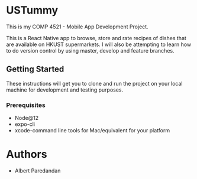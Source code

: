 # USTummy
This is my COMP 4521 - Mobile App Development Project.

This is a React Native app to browse, store and rate recipes of dishes that are available on HKUST supermarkets. I will also be attempting to learn how to do version control by using master, develop and feature branches.

## Getting Started
These instructions will get you to clone and run the project on your local machine for development and testing purposes.

### Prerequisites
* Node@12
* expo-cli
* xcode-command line tools for Mac/equivalent for your platform

# Authors
* Albert Paredandan
